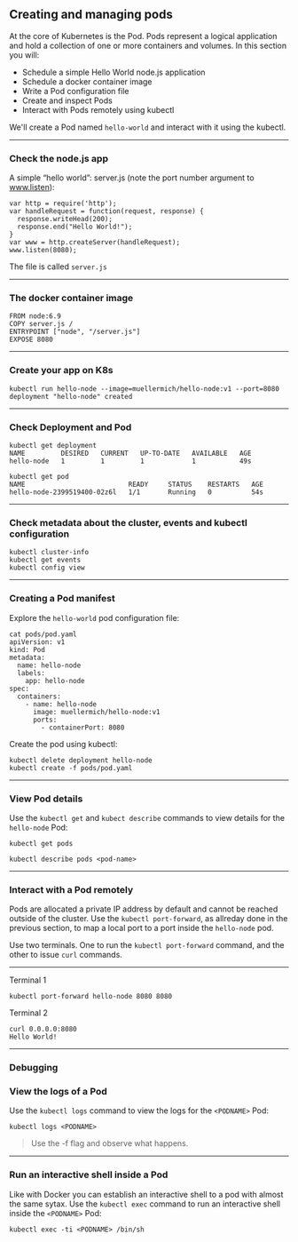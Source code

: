 ## Creating and managing pods

At the core of Kubernetes is the Pod. Pods represent a logical application and hold a collection of one or more containers and volumes. In this section you will:

* Schedule a simple Hello World node.js application
* Schedule a docker container image
* Write a Pod configuration file
* Create and inspect Pods
* Interact with Pods remotely using kubectl

We'll create a Pod named `hello-world` and interact with it using the kubectl.

----

### Check the node.js app

A simple “hello world”: server.js (note the port number argument to www.listen):
```
var http = require('http');
var handleRequest = function(request, response) {
  response.writeHead(200);
  response.end("Hello World!");
}
var www = http.createServer(handleRequest);
www.listen(8080);
```

The file is called `server.js`

----

### The docker container image

```
FROM node:6.9
COPY server.js /
ENTRYPOINT ["node", "/server.js"]
EXPOSE 8080
```

----

### Create your app on K8s

```
kubectl run hello-node --image=muellermich/hello-node:v1 --port=8080
deployment "hello-node" created
```

----

### Check Deployment and Pod

```
kubectl get deployment
NAME         DESIRED   CURRENT   UP-TO-DATE   AVAILABLE   AGE
hello-node   1         1         1            1           49s

kubectl get pod
NAME                          READY     STATUS    RESTARTS   AGE
hello-node-2399519400-02z6l   1/1       Running   0          54s
```

----

### Check metadata about the cluster, events and kubectl configuration

```
kubectl cluster-info
kubectl get events
kubectl config view
```

----

### Creating a Pod manifest

Explore the `hello-world` pod configuration file:

```
cat pods/pod.yaml
apiVersion: v1
kind: Pod
metadata:
  name: hello-node
  labels:
    app: hello-node
spec:
  containers:
    - name: hello-node
      image: muellermich/hello-node:v1
      ports:
        - containerPort: 8080
```
Create the pod using kubectl:

```
kubectl delete deployment hello-node
kubectl create -f pods/pod.yaml
```

----

### View Pod details

Use the `kubectl get` and `kubect describe` commands to view details for the `hello-node` Pod:

```
kubectl get pods
```

```
kubectl describe pods <pod-name>
```

----

### Interact with a Pod remotely

Pods are allocated a private IP address by default and cannot be reached outside of the cluster. Use the `kubectl port-forward`, as allreday done in the previous section, to map a local port to a port inside the `hello-node` pod.

Use two terminals. One to run the `kubectl port-forward` command, and the other to issue `curl` commands.

----

Terminal 1
```
kubectl port-forward hello-node 8080 8080
```
Terminal 2
```
curl 0.0.0.0:8080
Hello World!
```

----

### Debugging

### View the logs of a Pod

Use the `kubectl logs` command to view the logs for the `<PODNAME>` Pod:

```
kubectl logs <PODNAME>
```

> Use the -f flag and observe what happens.

----

### Run an interactive shell inside a Pod

Like with Docker you can establish an interactive shell to a pod with almost the same sytax. Use the `kubectl exec` command to run an interactive shell inside the `<PODNAME>` Pod:

```
kubectl exec -ti <PODNAME> /bin/sh
```